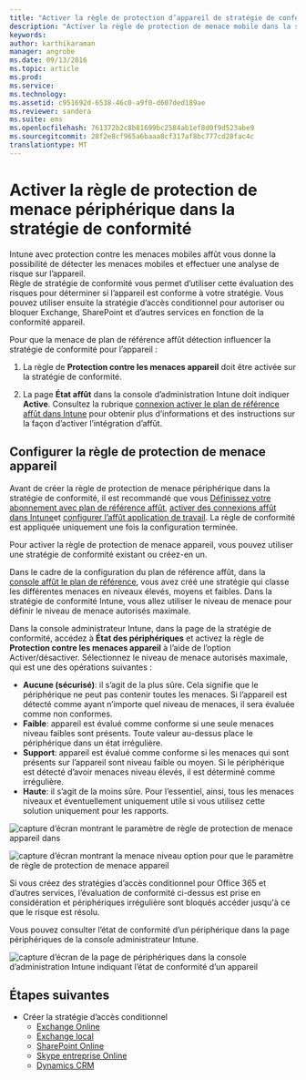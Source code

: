 ```yaml
---
title: "Activer la règle de protection d’appareil de stratégie de conformité | Microsoft Intune"
description: "Activer la règle de protection de menace mobile dans la stratégie de conformité d’appareil."
keywords: 
author: karthikaraman
manager: angrobe
ms.date: 09/13/2016
ms.topic: article
ms.prod: 
ms.service: 
ms.technology: 
ms.assetid: c951692d-6538-46c0-a9f0-d607ded189ae
ms.reviewer: sandera
ms.suite: ems
ms.openlocfilehash: 761372b2c8b81699bc2584ab1ef8d0f9d523abe9
ms.sourcegitcommit: 28f2e8cf965a6baaa8cf317af8bc777cd28fac4c
translationtype: MT
---
```

# Activer la règle de protection de menace périphérique dans la stratégie de conformité
Intune avec protection contre les menaces mobiles affût vous donne la possibilité de détecter les menaces mobiles et effectuer une analyse de risque sur l’appareil.  
Règle de stratégie de conformité vous permet d’utiliser cette évaluation des risques pour déterminer si l’appareil est conforme à votre stratégie. Vous pouvez utiliser ensuite la stratégie d’accès conditionnel pour autoriser ou bloquer Exchange, SharePoint et d’autres services en fonction de la conformité appareil.

Pour que la menace de plan de référence affût détection influencer la stratégie de conformité pour l’appareil :

1.  La règle de **Protection contre les menaces appareil** doit être activée sur la stratégie de conformité.

2.  La page **État affût** dans la console d’administration Intune doit indiquer **Active**. Consultez la rubrique [connexion activer le plan de référence affût dans Intune](enable-lookout-mtp-connection-in-intune.md) pour obtenir plus d’informations et des instructions sur la façon d’activer l’intégration d’affût.


## Configurer la règle de protection de menace appareil

Avant de créer la règle de protection de menace périphérique dans la stratégie de conformité, il est recommandé que vous [Définissez votre abonnement avec plan de référence affût](set-up-your-subscription-with-lookout-mtp.md), [activer des connexions affût dans Intune](enable-lookout-mtp-connection-in-intune.md)et [configurer l’affût application de travail](configure-and-deploy-lookout-for-work-apps.md). La règle de conformité est appliquée uniquement une fois la configuration terminée.

Pour activer la règle de protection de menace appareil, vous pouvez utiliser une stratégie de conformité existant ou créez-en un.

Dans le cadre de la configuration du plan de référence affût, dans la [console affût le plan de référence](https://aad.lookout.com), vous avez créé une stratégie qui classe les différentes menaces en niveaux élevés, moyens et faibles. Dans la stratégie de conformité Intune, vous allez utiliser le niveau de menace pour définir le niveau de menace autorisés maximale.

Dans la console administrateur Intune, dans la page de la stratégie de conformité, accédez à **État des périphériques** et activez la règle de **Protection contre les menaces appareil** à l’aide de l’option Activer/désactiver. Sélectionnez le niveau de menace autorisés maximale, qui est une des opérations suivantes :
* **Aucune (sécurisé)**: il s’agit de la plus sûre.  Cela signifie que le périphérique ne peut pas contenir toutes les menaces.  Si l’appareil est détecté comme ayant n’importe quel niveau de menaces, il sera évaluée comme non conformes.  
* **Faible**: appareil est évalué comme conforme si une seule menaces niveau faibles sont présents. Toute valeur au-dessus place le périphérique dans un état irrégulière.
* **Support**: appareil est évalué comme conforme si les menaces qui sont présents sur l’appareil sont niveau faible ou moyen. Si le périphérique est détecté d’avoir menaces niveau élevés, il est déterminé comme irrégulière.
* **Haute**: il s’agit de la moins sûre. Pour l’essentiel, ainsi, tous les menaces niveaux et éventuellement uniquement utile si vous utilisez cette solution uniquement pour les rapports.

![capture d’écran montrant le paramètre de règle de protection de menace appareil dans ](../media/mtp/mtp-compliance-policy-rule.png)

![capture d’écran montrant la menace niveau option pour que le paramètre de règle de protection de menace appareil](../media/mtp/mtp-compliance-policy-setting.png)

Si vous créez des stratégies d’accès conditionnel pour Office 365 et d’autres services, l’évaluation de conformité ci-dessus est prise en considération et périphériques irrégulière sont bloqués accéder jusqu'à ce que le risque est résolu.

Vous pouvez consulter l’état de conformité d’un périphérique dans la page périphériques de la console administrateur Intune.

![capture d’écran de la page de périphériques dans la console d’administration Intune indiquant l’état de conformité d’un appareil](../media/mtp/mtp-device-status-intune-console.png)

## Étapes suivantes
* Créer la stratégie d’accès conditionnel
  * [Exchange Online](restrict-access-to-exchange-online-with-microsoft-intune.md)
  * [Exchange local](restrict-access-to-exchange-onpremises-with-microsoft-intune.md)
  * [SharePoint Online](restrict-access-to-sharepoint-online-with-microsoft-intune.md)
  * [Skype entreprise Online](restrict-access-to-skype-for-business-online-with-microsoft-intune,md)
  * [Dynamics CRM](restrict-access-to-dynamics-crm-online-with-microsoft-intune.md)
